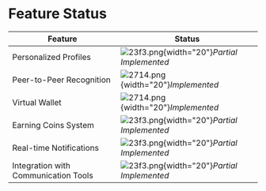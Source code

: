 # Feature Status

| **Feature**                          | **Status**                                             |
|--------------------------------------|--------------------------------------------------------|
| Personalized Profiles                | ![23f3.png](23f3.png){width="20"}_Partial Implemented_ |
| Peer-to-Peer Recognition             | ![2714.png](2714.png){width="20"}_Implemented_         |
| Virtual Wallet                       | ![2714.png](2714.png){width="20"}_Implemented_         |
| Earning Coins System                 | ![23f3.png](23f3.png){width="20"}_Partial Implemented_ |
| Real-time Notifications              | ![23f3.png](23f3.png){width="20"}_Partial Implemented_ |
| Integration with Communication Tools | ![23f3.png](23f3.png){width="20"}_Partial Implemented_ |
